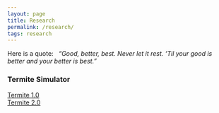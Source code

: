 ```yaml
---
layout: page
title: Research
permalink: /research/
tags: research
---
```

Here is a quote:   
*“Good, better, best. Never let it rest. ‘Til your good is better and your better is best.”* 

### Termite Simulator  
[Termite 1.0](http://www4.ncsu.edu/~ldong7/project_ter/index.html)  
[Termite 2.0](http://www4.ncsu.edu/~ldong7/Termite2.0/index.html)  
